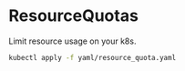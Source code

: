 # ResourceQuotas

Limit resource usage on your k8s.

```bash
kubectl apply -f yaml/resource_quota.yaml
```
